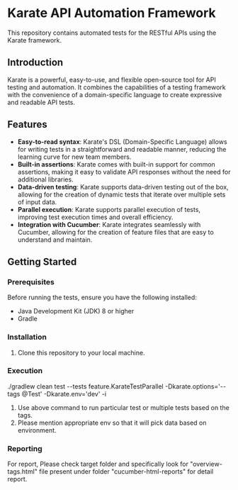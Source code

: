 # Karate API Automation Framework

This repository contains automated tests for the RESTful APIs using the Karate framework.

## Introduction

Karate is a powerful, easy-to-use, and flexible open-source tool for API testing and automation. It combines the capabilities of a testing framework with the convenience of a domain-specific language to create expressive and readable API tests.

## Features

- **Easy-to-read syntax**: Karate's DSL (Domain-Specific Language) allows for writing tests in a straightforward and readable manner, reducing the learning curve for new team members.
- **Built-in assertions**: Karate comes with built-in support for common assertions, making it easy to validate API responses without the need for additional libraries.
- **Data-driven testing**: Karate supports data-driven testing out of the box, allowing for the creation of dynamic tests that iterate over multiple sets of input data.
- **Parallel execution**: Karate supports parallel execution of tests, improving test execution times and overall efficiency.
- **Integration with Cucumber**: Karate integrates seamlessly with Cucumber, allowing for the creation of feature files that are easy to understand and maintain.

## Getting Started

### Prerequisites

Before running the tests, ensure you have the following installed:

- Java Development Kit (JDK) 8 or higher
- Gradle

### Installation

1. Clone this repository to your local machine.


### Execution

./gradlew clean test --tests feature.KarateTestParallel -Dkarate.options='--tags @Test' -Dkarate.env='dev' -i

1. Use above command to run particular test or multiple tests based on the tags.
2. Please mention appropriate env so that it will pick data based on environment.

### Reporting

For report, Please check target folder and specifically look for "overview-tags.html" file present under folder "cucumber-html-reports" for detail report.
